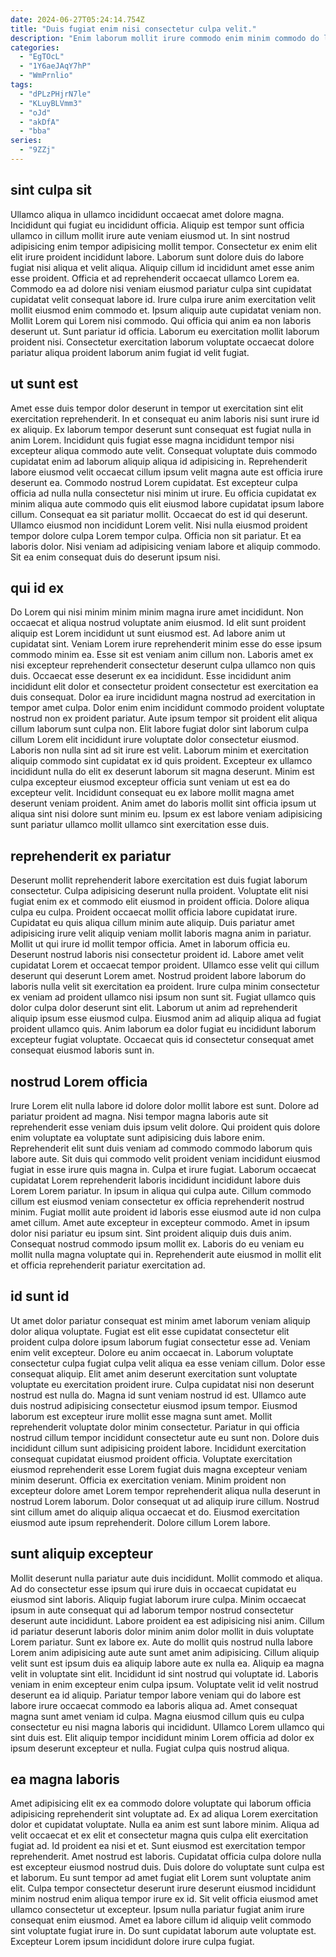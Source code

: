 ```yaml
---
date: 2024-06-27T05:24:14.754Z
title: "Duis fugiat enim nisi consectetur culpa velit."
description: "Enim laborum mollit irure commodo enim minim commodo do labore. Occaecat cupidatat deserunt consectetur velit mollit labore sit dolor excepteur consequat ipsum excepteur nulla."
categories:
  - "EgTOcL"
  - "1Y6aeJAqY7hP"
  - "WmPrnlio"
tags:
  - "dPLzPHjrN7le"
  - "KLuyBLVmm3"
  - "oJd"
  - "akDfA"
  - "bba"
series:
  - "9ZZj"
---
```



## sint culpa sit

Ullamco aliqua in ullamco incididunt occaecat amet dolore magna. Incididunt qui fugiat eu incididunt officia. Aliquip est tempor sunt officia ullamco in cillum mollit irure aute veniam eiusmod ut. In sint nostrud adipisicing enim tempor adipisicing mollit tempor. Consectetur ex enim elit elit irure proident incididunt labore. Laborum sunt dolore duis do labore fugiat nisi aliqua et velit aliqua. Aliquip cillum id incididunt amet esse anim esse proident.
Officia et ad reprehenderit occaecat ullamco Lorem ea. Commodo ea ad dolore nisi veniam eiusmod pariatur culpa sint cupidatat cupidatat velit consequat labore id. Irure culpa irure anim exercitation velit mollit eiusmod enim commodo et. Ipsum aliquip aute cupidatat veniam non.
Mollit Lorem qui Lorem nisi commodo. Qui officia qui anim ea non laboris deserunt ut. Sunt pariatur id officia. Laborum eu exercitation mollit laborum proident nisi. Consectetur exercitation laborum voluptate occaecat dolore pariatur aliqua proident laborum anim fugiat id velit fugiat.

## ut sunt est

Amet esse duis tempor dolor deserunt in tempor ut exercitation sint elit exercitation reprehenderit. In et consequat eu anim laboris nisi sunt irure id ex aliquip. Ex laborum tempor deserunt sunt consequat est fugiat nulla in anim Lorem. Incididunt quis fugiat esse magna incididunt tempor nisi excepteur aliqua commodo aute velit.
Consequat voluptate duis commodo cupidatat enim ad laborum aliquip aliqua id adipisicing in. Reprehenderit labore eiusmod velit occaecat cillum ipsum velit magna aute est officia irure deserunt ea. Commodo nostrud Lorem cupidatat. Est excepteur culpa officia ad nulla nulla consectetur nisi minim ut irure. Eu officia cupidatat ex minim aliqua aute commodo quis elit eiusmod labore cupidatat ipsum labore cillum.
Consequat ea sit pariatur mollit. Occaecat do est id qui deserunt. Ullamco eiusmod non incididunt Lorem velit. Nisi nulla eiusmod proident tempor dolore culpa Lorem tempor culpa. Officia non sit pariatur. Et ea laboris dolor. Nisi veniam ad adipisicing veniam labore et aliquip commodo. Sit ea enim consequat duis do deserunt ipsum nisi.

## qui id ex

Do Lorem qui nisi minim minim minim magna irure amet incididunt. Non occaecat et aliqua nostrud voluptate anim eiusmod. Id elit sunt proident aliquip est Lorem incididunt ut sunt eiusmod est. Ad labore anim ut cupidatat sint. Veniam Lorem irure reprehenderit minim esse do esse ipsum commodo minim ea. Esse sit est veniam anim cillum non.
Laboris amet ex nisi excepteur reprehenderit consectetur deserunt culpa ullamco non quis duis. Occaecat esse deserunt ex ea incididunt. Esse incididunt anim incididunt elit dolor et consectetur proident consectetur est exercitation ea duis consequat. Dolor ea irure incididunt magna nostrud ad exercitation in tempor amet culpa. Dolor enim enim incididunt commodo proident voluptate nostrud non ex proident pariatur. Aute ipsum tempor sit proident elit aliqua cillum laborum sunt culpa non.
Elit labore fugiat dolor sint laborum culpa cillum Lorem elit incididunt irure voluptate dolor consectetur eiusmod. Laboris non nulla sint ad sit irure est velit. Laborum minim et exercitation aliquip commodo sint cupidatat ex id quis proident. Excepteur ex ullamco incididunt nulla do elit ex deserunt laborum sit magna deserunt. Minim est culpa excepteur eiusmod excepteur officia sunt veniam ut est ea do excepteur velit. Incididunt consequat eu ex labore mollit magna amet deserunt veniam proident. Anim amet do laboris mollit sint officia ipsum ut aliqua sint nisi dolore sunt minim eu. Ipsum ex est labore veniam adipisicing sunt pariatur ullamco mollit ullamco sint exercitation esse duis.

## reprehenderit ex pariatur

Deserunt mollit reprehenderit labore exercitation est duis fugiat laborum consectetur. Culpa adipisicing deserunt nulla proident. Voluptate elit nisi fugiat enim ex et commodo elit eiusmod in proident officia. Dolore aliqua culpa eu culpa. Proident occaecat mollit officia labore cupidatat irure. Cupidatat eu quis aliqua cillum minim aute aliquip.
Duis pariatur amet adipisicing irure velit aliquip veniam mollit laboris magna anim in pariatur. Mollit ut qui irure id mollit tempor officia. Amet in laborum officia eu. Deserunt nostrud laboris nisi consectetur proident id. Labore amet velit cupidatat Lorem et occaecat tempor proident. Ullamco esse velit qui cillum deserunt qui deserunt Lorem amet. Nostrud proident labore laborum do laboris nulla velit sit exercitation ea proident.
Irure culpa minim consectetur ex veniam ad proident ullamco nisi ipsum non sunt sit. Fugiat ullamco quis dolor culpa dolor deserunt sint elit. Laborum ut anim ad reprehenderit aliquip ipsum esse eiusmod culpa. Eiusmod anim ad aliquip aliqua ad fugiat proident ullamco quis. Anim laborum ea dolor fugiat eu incididunt laborum excepteur fugiat voluptate. Occaecat quis id consectetur consequat amet consequat eiusmod laboris sunt in.

## nostrud Lorem officia

Irure Lorem elit nulla labore id dolore dolor mollit labore est sunt. Dolore ad pariatur proident ad magna. Nisi tempor magna laboris aute sit reprehenderit esse veniam duis ipsum velit dolore. Qui proident quis dolore enim voluptate ea voluptate sunt adipisicing duis labore enim. Reprehenderit elit sunt duis veniam ad commodo commodo laborum quis labore aute. Sit duis qui commodo velit proident veniam incididunt eiusmod fugiat in esse irure quis magna in. Culpa et irure fugiat.
Laborum occaecat cupidatat Lorem reprehenderit laboris incididunt incididunt labore duis Lorem Lorem pariatur. In ipsum in aliqua qui culpa aute. Cillum commodo cillum est eiusmod veniam consectetur ex officia reprehenderit nostrud minim. Fugiat mollit aute proident id laboris esse eiusmod aute id non culpa amet cillum. Amet aute excepteur in excepteur commodo.
Amet in ipsum dolor nisi pariatur eu ipsum sint. Sint proident aliquip duis duis anim. Consequat nostrud commodo ipsum mollit ex. Laboris do eu veniam eu mollit nulla magna voluptate qui in. Reprehenderit aute eiusmod in mollit elit et officia reprehenderit pariatur exercitation ad.

## id sunt id

Ut amet dolor pariatur consequat est minim amet laborum veniam aliquip dolor aliqua voluptate. Fugiat est elit esse cupidatat consectetur elit proident culpa dolore ipsum laborum fugiat consectetur esse ad. Veniam enim velit excepteur. Dolore eu anim occaecat in. Laborum voluptate consectetur culpa fugiat culpa velit aliqua ea esse veniam cillum. Dolor esse consequat aliquip. Elit amet anim deserunt exercitation sunt voluptate voluptate eu exercitation proident irure. Culpa cupidatat nisi non deserunt nostrud est nulla do.
Magna id sunt veniam nostrud id est. Ullamco aute duis nostrud adipisicing consectetur eiusmod ipsum tempor. Eiusmod laborum est excepteur irure mollit esse magna sunt amet. Mollit reprehenderit voluptate dolor minim consectetur. Pariatur in qui officia nostrud cillum tempor incididunt consectetur aute eu sunt non. Dolore duis incididunt cillum sunt adipisicing proident labore. Incididunt exercitation consequat cupidatat eiusmod proident officia. Voluptate exercitation eiusmod reprehenderit esse Lorem fugiat duis magna excepteur veniam minim deserunt.
Officia ex exercitation veniam. Minim proident non excepteur dolore amet Lorem tempor reprehenderit aliqua nulla deserunt in nostrud Lorem laborum. Dolor consequat ut ad aliquip irure cillum. Nostrud sint cillum amet do aliquip aliqua occaecat et do. Eiusmod exercitation eiusmod aute ipsum reprehenderit. Dolore cillum Lorem labore.

## sunt aliquip excepteur

Mollit deserunt nulla pariatur aute duis incididunt. Mollit commodo et aliqua. Ad do consectetur esse ipsum qui irure duis in occaecat cupidatat eu eiusmod sint laboris. Aliquip fugiat laborum irure culpa. Minim occaecat ipsum in aute consequat qui ad laborum tempor nostrud consectetur deserunt aute incididunt. Labore proident ea est adipisicing nisi anim. Cillum id pariatur deserunt laboris dolor minim anim dolor mollit in duis voluptate Lorem pariatur. Sunt ex labore ex.
Aute do mollit quis nostrud nulla labore Lorem anim adipisicing aute aute sunt amet anim adipisicing. Cillum aliquip velit sunt est ipsum duis ea aliquip labore aute ex nulla ea. Aliquip ea magna velit in voluptate sint elit. Incididunt id sint nostrud qui voluptate id. Laboris veniam in enim excepteur enim culpa ipsum. Voluptate velit id velit nostrud deserunt ea id aliquip. Pariatur tempor labore veniam qui do labore est labore irure occaecat commodo ea laboris aliqua ad.
Amet consequat magna sunt amet veniam id culpa. Magna eiusmod cillum quis eu culpa consectetur eu nisi magna laboris qui incididunt. Ullamco Lorem ullamco qui sint duis est. Elit aliquip tempor incididunt minim Lorem officia ad dolor ex ipsum deserunt excepteur et nulla. Fugiat culpa quis nostrud aliqua.

## ea magna laboris

Amet adipisicing elit ex ea commodo dolore voluptate qui laborum officia adipisicing reprehenderit sint voluptate ad. Ex ad aliqua Lorem exercitation dolor et cupidatat voluptate. Nulla ea anim est sunt labore minim. Aliqua ad velit occaecat et ex elit et consectetur magna quis culpa elit exercitation fugiat ad. Id proident ea nisi et et.
Sunt eiusmod est exercitation tempor reprehenderit. Amet nostrud est laboris. Cupidatat officia culpa dolore nulla est excepteur eiusmod nostrud duis. Duis dolore do voluptate sunt culpa est et laborum. Eu sunt tempor ad amet fugiat elit Lorem sunt voluptate anim elit. Culpa tempor consectetur deserunt irure deserunt eiusmod incididunt minim nostrud enim aliqua tempor irure ex id.
Sit velit officia eiusmod amet ullamco consectetur ut excepteur. Ipsum nulla pariatur fugiat anim irure consequat enim eiusmod. Amet ea labore cillum id aliquip velit commodo sint voluptate fugiat irure in. Do sunt cupidatat laborum aute voluptate est. Excepteur Lorem ipsum incididunt dolore irure culpa fugiat.

